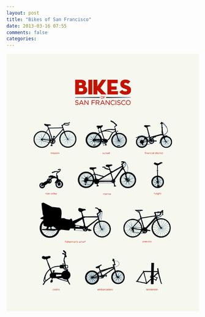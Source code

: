 ```yaml
---
layout: post
title: "Bikes of San Francisco"
date: 2013-03-16 07:55
comments: false
categories:
---
```


<!-- more -->
<div class="container-fluid">
	<div class="row">
		<img class="img-responsive" alt="Bikes Of San Francisco" src="/images/5112789301_6721e579be_o.jpg">
	</div>
</div>
